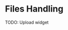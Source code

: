 <!--
Copyright (c) 2003-2017, CKSource - Frederico Knabben. All rights reserved.
For licensing, see LICENSE.md.
-->

# Files Handling

TODO: Upload widget
